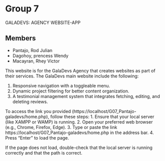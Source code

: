 # Group 7
GALADEVS: AGENCY WEBSITE-APP

## Members
- Pantajo, Rod Julian
- Dagohoy, prencess Wendy
- Macayran, Rhey Victor

This website is for the GalaDevs Agency that creates websites as part of their services. The GalaDevs main website include the following:
1. Responsive navigation with a toggleable menu.
2. Dynamic project filtering for better content organization.
3. A testimonial management system that integrates fetching, editing, and deleting reviews.

To access the link you provided (https://localhost/G07_Pantajo-galadevs/home.php), follow these steps:
	1.	Ensure that your local server (like XAMPP or WAMP) is running.
	2.	Open your preferred web browser (e.g., Chrome, Firefox, Edge).
	3.	Type or paste the link https://localhost/G07_Pantajo-galadevs/home.php in the address bar.
	4.	Press “Enter” to load the page.

If the page does not load, double-check that the local server is running correctly and that the path is correct.
